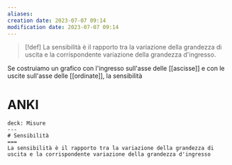 ```yaml
---
aliases: 
creation date: 2023-07-07 09:14
modification date: 2023-07-07 09:14
---
```


> [!def]
> La sensibilità è il rapporto tra la variazione della grandezza di uscita e la corrispondente variazione della grandezza d'ingresso.

Se costruiamo un grafico con l'ingresso sull'asse delle [[ascisse]] e con le uscite sull'asse delle [[ordinate]], la sensibilità  
# ANKI

```anki
deck: Misure
---
# Sensibilità
===
La sensibilità è il rapporto tra la variazione della grandezza di uscita e la corrispondente variazione della grandezza d'ingresso
```
